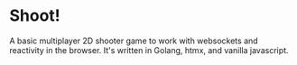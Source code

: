 # Shoot!
A basic multiplayer 2D shooter game to work with websockets and reactivity in the browser. It's written
in Golang, htmx, and vanilla javascript.
